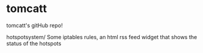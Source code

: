 tomcatt
=======

tomcatt's gitHub repo!

hotspotsystem/
Some iptables rules, an html rss feed widget that shows the status of the hotspots
